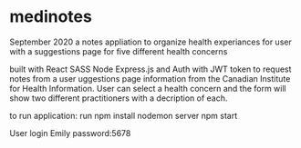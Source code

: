 # medinotes
September 2020
a notes appliation to organize health experiances for user with a suggestions page for five different health concerns

built with React SASS Node Express.js and Auth with JWT token to request notes from a user
uggestions page information from the Canadian Institute for Health Information. User can select a health concern and the form will show two different practitioners 
with a decription of each. 

to run application:
run npm install
nodemon server
npm start 

User login
Emily
password:5678
